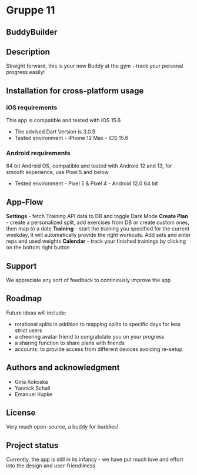 # Gruppe 11

## BuddyBuilder

## Description
Straight forward, this is your new Buddy at the gym - track your personal progress easily!

## Installation for cross-platform usage

### iOS requirements
This app is compatible and tested with iOS 15.6
- The advised Dart Version is 3.0.5 
- Tested environment - iPhone 12 Max - iOS 15.6

### Android requirements
64 bit Android OS, compatible and tested with Android 12 and 13, for smooth experience, use Pixel 5 and below
- Tested environment - Pixel 5 & Pixel 4 - Android 12.0 64 bit

## App-Flow
**Settings** - fetch Training API data to DB and toggle Dark Mode
**Create Plan** - create a personalized split, add exercises from DB or create custom ones, then map to a date
**Training** - start the training you specified for the current weekday, it will automatically provide the right workouts. Add sets and enter reps and used weights
**Calendar** - track your finished trainings by clicking on the bottom right button

## Support
We appreciate any sort of feedback to continiously improve the app

## Roadmap
Future ideas will include:
- rotational splits in addition to mapping splits to specific days for less strict users
- a cheering avatar friend to congratulate you on your progress
- a sharing function to share plans with friends
- accounts: to provide access from different devices avoiding re-setup

## Authors and acknowledgment
- Gina Kokoska
- Yannick Schall
- Emanuel Kupke

## License
Very much open-source, a buddy for buddies!

## Project status
Currently, the app is still in its infancy - we have put much love and effort into the design and user-friendliness

